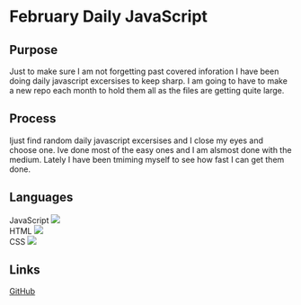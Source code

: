 # February Daily JavaScript

## Purpose
Just to make sure I am not forgetting past covered inforation I have been doing daily javascript excersises to keep sharp. I am going to have to make a new repo each month to hold them all as the files are getting quite large. 

## Process
Ijust find random daily javascript excersises and I close my eyes and choose one. Ive done most of the easy ones and I am alsmost done with the medium. Lately I have been tmiming myself to see how fast I can get them done. 

## Languages
JavaScript <img src="https://progress-bar.dev/100/">
<br>
HTML <img src="https://progress-bar.dev/0/">
<br>
CSS <img src="https://progress-bar.dev/0/">

## Links
[GitHub](https://github.com/sharkattack182/feb-daily-javascript)

